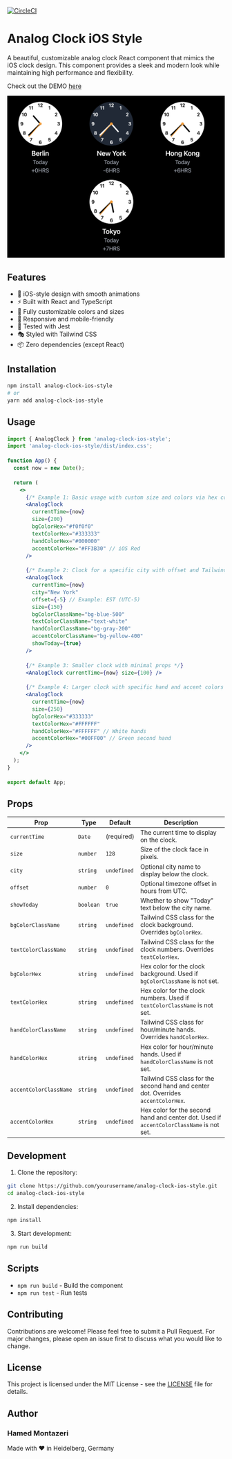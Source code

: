[![CircleCI](https://dl.circleci.com/status-badge/img/gh/hmontazeri/Analag-Clock-iOS-Style/tree/main.svg?style=svg)](https://dl.circleci.com/status-badge/redirect/gh/hmontazeri/Analag-Clock-iOS-Style/tree/main)

# Analog Clock iOS Style

A beautiful, customizable analog clock React component that mimics the iOS clock design. This component provides a sleek and modern look while maintaining high performance and flexibility.

Check out the DEMO [here](https://analog-clock-pink-ten.vercel.app/)

![Analog Clock iOS Style](ios-analog-clock.png)

## Features

- 🎨 iOS-style design with smooth animations
- ⚡️ Built with React and TypeScript
- 🎯 Fully customizable colors and sizes
- 📱 Responsive and mobile-friendly
- 🧪 Tested with Jest
- 🎭 Styled with Tailwind CSS
- 📦 Zero dependencies (except React)

## Installation

```bash
npm install analog-clock-ios-style
# or
yarn add analog-clock-ios-style
```

## Usage

```jsx
import { AnalogClock } from 'analog-clock-ios-style';
import 'analog-clock-ios-style/dist/index.css';

function App() {
  const now = new Date();

  return (
    <>
      {/* Example 1: Basic usage with custom size and colors via hex codes */}
      <AnalogClock
        currentTime={now}
        size={200}
        bgColorHex="#f0f0f0"
        textColorHex="#333333"
        handColorHex="#000000"
        accentColorHex="#FF3B30" // iOS Red
      />

      {/* Example 2: Clock for a specific city with offset and Tailwind CSS classes */}
      <AnalogClock
        currentTime={now}
        city="New York"
        offset={-5} // Example: EST (UTC-5)
        size={150}
        bgColorClassName="bg-blue-500"
        textColorClassName="text-white"
        handColorClassName="bg-gray-200"
        accentColorClassName="bg-yellow-400"
        showToday={true}
      />

      {/* Example 3: Smaller clock with minimal props */}
      <AnalogClock currentTime={now} size={100} />

      {/* Example 4: Larger clock with specific hand and accent colors */}
      <AnalogClock
        currentTime={now}
        size={250}
        bgColorHex="#333333"
        textColorHex="#FFFFFF"
        handColorHex="#FFFFFF" // White hands
        accentColorHex="#00FF00" // Green second hand
      />
    </>
  );
}

export default App;
```

## Props

| Prop                   | Type      | Default     | Description                                                                              |
| ---------------------- | --------- | ----------- | ---------------------------------------------------------------------------------------- |
| `currentTime`          | `Date`    | (required)  | The current time to display on the clock.                                                |
| `size`                 | `number`  | `128`       | Size of the clock face in pixels.                                                        |
| `city`                 | `string`  | `undefined` | Optional city name to display below the clock.                                           |
| `offset`               | `number`  | `0`         | Optional timezone offset in hours from UTC.                                              |
| `showToday`            | `boolean` | `true`      | Whether to show "Today" text below the city name.                                        |
| `bgColorClassName`     | `string`  | `undefined` | Tailwind CSS class for the clock background. Overrides `bgColorHex`.                     |
| `textColorClassName`   | `string`  | `undefined` | Tailwind CSS class for the clock numbers. Overrides `textColorHex`.                      |
| `bgColorHex`           | `string`  | `undefined` | Hex color for the clock background. Used if `bgColorClassName` is not set.               |
| `textColorHex`         | `string`  | `undefined` | Hex color for the clock numbers. Used if `textColorClassName` is not set.                |
| `handColorClassName`   | `string`  | `undefined` | Tailwind CSS class for hour/minute hands. Overrides `handColorHex`.                      |
| `handColorHex`         | `string`  | `undefined` | Hex color for hour/minute hands. Used if `handColorClassName` is not set.                |
| `accentColorClassName` | `string`  | `undefined` | Tailwind CSS class for the second hand and center dot. Overrides `accentColorHex`.       |
| `accentColorHex`       | `string`  | `undefined` | Hex color for the second hand and center dot. Used if `accentColorClassName` is not set. |

## Development

1. Clone the repository:

```bash
git clone https://github.com/yourusername/analog-clock-ios-style.git
cd analog-clock-ios-style
```

2. Install dependencies:

```bash
npm install
```

3. Start development:

```bash
npm run build
```

## Scripts

- `npm run build` - Build the component
- `npm run test` - Run tests

## Contributing

Contributions are welcome! Please feel free to submit a Pull Request. For major changes, please open an issue first to discuss what you would like to change.

## License

This project is licensed under the MIT License - see the [LICENSE](LICENSE) file for details.

## Author

### Hamed Montazeri

Made with ❤️ in Heidelberg, Germany
